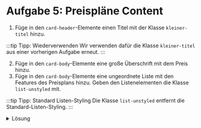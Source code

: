 # Aufgabe 5: Preispläne Content

1. Füge in den `card-header`-Elemente einen Titel mit der Klasse `kleiner-titel` hinzu.

:::tip Tipp: Wiederverwenden 
Wir verwenden dafür die Klasse `kleiner-titel` aus einer vorherigen Aufgabe erneut. 
:::

2. Füge in den `card-body`-Elemente eine große Überschrift mit dem Preis hinzu.
3. Füge in den `card-body`-Elemente eine ungeordnete Liste mit den Features des Preisplans hinzu. Geben den Listenelementen die Klasse `list-unstyled` mit.

:::tip Tipp: Standard Listen-Styling 
Die Klasse `list-unstyled` entfernt die Standard-Listen-Styling.
:::

<details>
<summary>Lösung</summary>

#### index.html (eine Card)

```html
<div class="card rounded-3">
  <div class="card-header">
    <h3 class="kleiner-titel">Free</h3>
  </div>
  <div class="card-body">
    <h1>0€</h1>
    <ul class="list-unstyled">
      <li>Limitierte Features</li>
      <li>Werbung</li>
      <li>Kein Support</li>
    </ul>
  </div>
</div>
```

</details>
